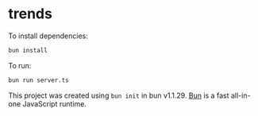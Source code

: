 # trends

To install dependencies:

```bash
bun install
```

To run:

```bash
bun run server.ts
```

This project was created using `bun init` in bun v1.1.29. [Bun](https://bun.sh) is a fast all-in-one JavaScript runtime.
